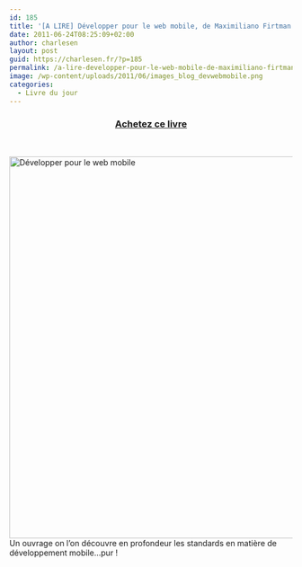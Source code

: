 ```yaml
---
id: 185
title: '[A LIRE] Développer pour le web mobile, de Maximiliano Firtman'
date: 2011-06-24T08:25:09+02:00
author: charlesen
layout: post
guid: https://charlesen.fr/?p=185
permalink: /a-lire-developper-pour-le-web-mobile-de-maximiliano-firtman/
image: /wp-content/uploads/2011/06/images_blog_devwebmobile.png
categories:
  - Livre du jour
---
```

<h3 style="text-align: center;">
  <a title="Acheter sur Amazon" href="http://t.co/UBYGk7B">Achetez ce livre</a>
</h3>

 

<img loading="lazy" class=" size-full wp-image-184" style="display: block; margin-left: auto; margin-right: auto;" title="Développer pour le web mobile" src="https://charlesen.fr/wp-content/uploads/2011/06/images_blog_devwebmobile.png" alt="Développer pour le web mobile" width="552" height="680" srcset="https://charlesen.fr/wp-content/uploads/2011/06/images_blog_devwebmobile.png 552w, https://charlesen.fr/wp-content/uploads/2011/06/images_blog_devwebmobile-244x300.png 244w" sizes="(max-width: 552px) 100vw, 552px" /> Un ouvrage on l&rsquo;on découvre en profondeur les standards en matière de développement mobile&#8230;pur !
